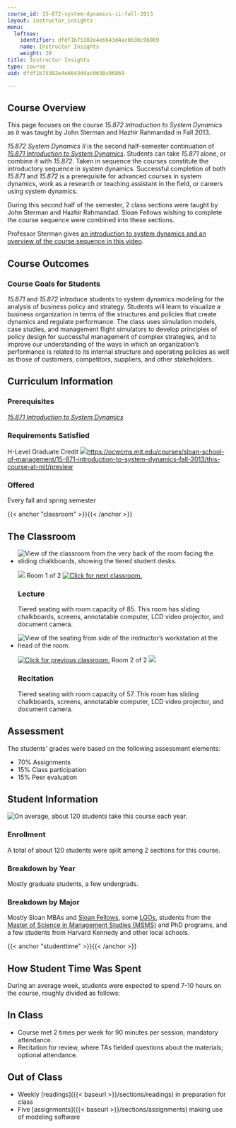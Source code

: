 ```yaml
---
course_id: 15-872-system-dynamics-ii-fall-2013
layout: instructor_insights
menu:
  leftnav:
    identifier: dfdf1b75382e4e6643d4ac0638c96869
    name: Instructor Insights
    weight: 20
title: Instructor Insights
type: course
uid: dfdf1b75382e4e6643d4ac0638c96869

---
```


Course Overview
---------------

This page focuses on the course _15.872 Introduction to System Dynamics_ as it was taught by John Sterman and Hazhir Rahmandad in Fall 2013.

_15.872_ _System Dynamics II_ is the second half-semester continuation of [_15.871 Introduction to System Dynamics_](/courses/15-871-introduction-to-system-dynamics-fall-2013/). Students can take _15.871_ alone, or combine it with _15.872_. Taken in sequence the courses constitute the introductory sequence in system dynamics. Successful completion of both _15.871_ and _15.872_ is a prerequisite for advanced courses in system dynamics, work as a research or teaching assistant in the field, or careers using system dynamics.

During this second half of the semester, 2 class sections were taught by John Sterman and Hazhir Rahmandad. Sloan Fellows wishing to complete the course sequence were combined into these sections.

Professor Sterman gives [an introduction to system dynamics and an overview of the course sequence in this video](/courses/15-871-introduction-to-system-dynamics-fall-2013/sections/instructor-insights#insights).

Course Outcomes
---------------

### Course Goals for Students

_15.871_ and _15.872_ introduce students to system dynamics modeling for the analysis of business policy and strategy. Students will learn to visualize a business organization in terms of the structures and policies that create dynamics and regulate performance. The class uses simulation models, case studies, and management flight simulators to develop principles of policy design for successful management of complex strategies, and to improve our understanding of the ways in which an organization’s performance is related to its internal structure and operating policies as well as those of customers, competitors, suppliers, and other stakeholders.

Curriculum Information
----------------------

### Prerequisites

[_15.871 Introduction to System Dynamics_](/courses/15-871-introduction-to-system-dynamics-fall-2013/)

### Requirements Satisfied

H-Level Graduate Credit ![](/images/educator/icon-question-hlevel.png)https://ocwcms.mit.edu/courses/sloan-school-of-management/15-871-introduction-to-system-dynamics-fall-2013/this-course-at-mit/preview

### Offered

Every fall and spring semester

{{< anchor "classroom" >}}{{< /anchor >}}

The Classroom
-------------

*   ![View of the classroom from the very back of the room facing the sliding chalkboards, showing the tiered student desks.](/coursemedia/15-872-system-dynamics-ii-fall-2013/c67b4e5012e53579c1aefce58c0521d9_15-872_classroom-1.jpg)
    
    ![](/images/educator/classroom_prev.png) Room 1 of 2 [![Click for next classroom.](/images/educator/classroom_next.png)](#)
    
    ### Lecture
    
    Tiered seating with room capacity of 85. This room has sliding chalkboards, screens, annotatable computer, LCD video projector, and document camera.
    
*   ![View of the seating from side of the instructor’s workstation at the head of the room.](/coursemedia/15-872-system-dynamics-ii-fall-2013/7fec22bbe32fd4454ad56155fce50716_15-872_classroom-2.jpg)
    
    [![Click for previous classroom.](/images/educator/classroom_prev.png)](#) Room 2 of 2 ![](/images/educator/classroom_next.png)
    
    ### Recitation
    
    Tiered seating with room capacity of 57. This room has sliding chalkboards, screens, annotatable computer, LCD video projector, and document camera.
    

Assessment
----------

The students' grades were based on the following assessment elements:

- 70% Assignments
- 15% Class participation
- 15% Peer evaluation

Student Information
-------------------

![On average, about 120 students take this course each year.](/coursemedia/15-872-system-dynamics-ii-fall-2013/1196d8e6b1b9cb921f8cd66949b5ed40_15-872_stat_students.png)

### Enrollment

A total of about 120 students were split among 2 sections for this course.

### Breakdown by Year

Mostly graduate students, a few undergrads.

### Breakdown by Major

Mostly Sloan MBAs and [Sloan Fellows](http://mitsloan.mit.edu/fellows/), some [LGOs](http://lgo.mit.edu), students from the [Master of Science in Management Studies (MSMS)](https://mitsloan.mit.edu/msms/master-science-management-studies) and PhD programs, and a few students from Harvard Kennedy and other local schools.

{{< anchor "studenttime" >}}{{< /anchor >}}

How Student Time Was Spent
--------------------------

During an average week, students were expected to spend 7-10 hours on the course, roughly divided as follows:

In Class
--------

*   Course met 2 times per week for 90 minutes per session; mandatory attendance.
*   Recitation for review, where TAs fielded questions about the materials; optional attendance.

Out of Class
------------

*   Weekly [readings]({{< baseurl >}}/sections/readings) in preparation for class
*   Five [assignments]({{< baseurl >}}/sections/assignments) making use of modeling software